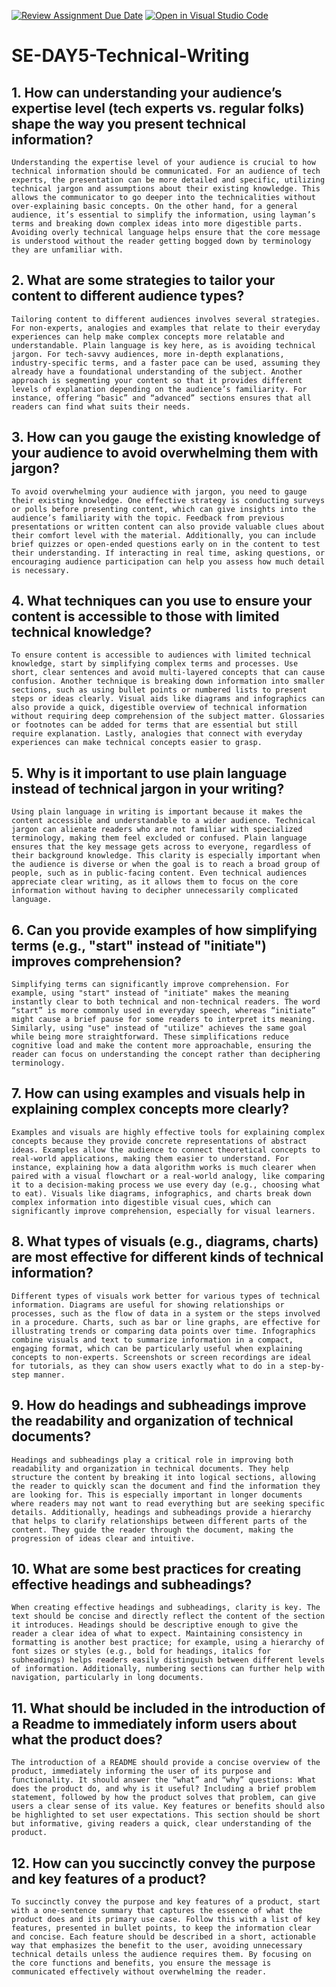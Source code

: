 [![Review Assignment Due Date](https://classroom.github.com/assets/deadline-readme-button-22041afd0340ce965d47ae6ef1cefeee28c7c493a6346c4f15d667ab976d596c.svg)](https://classroom.github.com/a/zsAR-pyY)
[![Open in Visual Studio Code](https://classroom.github.com/assets/open-in-vscode-2e0aaae1b6195c2367325f4f02e2d04e9abb55f0b24a779b69b11b9e10269abc.svg)](https://classroom.github.com/online_ide?assignment_repo_id=15711099&assignment_repo_type=AssignmentRepo)
# SE-DAY5-Technical-Writing
## 1. How can understanding your audience’s expertise level (tech experts vs. regular folks) shape the way you present technical information?
    Understanding the expertise level of your audience is crucial to how technical information should be communicated. For an audience of tech experts, the presentation can be more detailed and specific, utilizing technical jargon and assumptions about their existing knowledge. This allows the communicator to go deeper into the technicalities without over-explaining basic concepts. On the other hand, for a general audience, it’s essential to simplify the information, using layman’s terms and breaking down complex ideas into more digestible parts. Avoiding overly technical language helps ensure that the core message is understood without the reader getting bogged down by terminology they are unfamiliar with.
## 2. What are some strategies to tailor your content to different audience types?
    Tailoring content to different audiences involves several strategies. For non-experts, analogies and examples that relate to their everyday experiences can help make complex concepts more relatable and understandable. Plain language is key here, as is avoiding technical jargon. For tech-savvy audiences, more in-depth explanations, industry-specific terms, and a faster pace can be used, assuming they already have a foundational understanding of the subject. Another approach is segmenting your content so that it provides different levels of explanation depending on the audience’s familiarity. For instance, offering “basic” and “advanced” sections ensures that all readers can find what suits their needs.
## 3. How can you gauge the existing knowledge of your audience to avoid overwhelming them with jargon?
    To avoid overwhelming your audience with jargon, you need to gauge their existing knowledge. One effective strategy is conducting surveys or polls before presenting content, which can give insights into the audience’s familiarity with the topic. Feedback from previous presentations or written content can also provide valuable clues about their comfort level with the material. Additionally, you can include brief quizzes or open-ended questions early on in the content to test their understanding. If interacting in real time, asking questions, or encouraging audience participation can help you assess how much detail is necessary.
## 4. What techniques can you use to ensure your content is accessible to those with limited technical knowledge?
    To ensure content is accessible to audiences with limited technical knowledge, start by simplifying complex terms and processes. Use short, clear sentences and avoid multi-layered concepts that can cause confusion. Another technique is breaking down information into smaller sections, such as using bullet points or numbered lists to present steps or ideas clearly. Visual aids like diagrams and infographics can also provide a quick, digestible overview of technical information without requiring deep comprehension of the subject matter. Glossaries or footnotes can be added for terms that are essential but still require explanation. Lastly, analogies that connect with everyday experiences can make technical concepts easier to grasp.
## 5. Why is it important to use plain language instead of technical jargon in your writing?
    Using plain language in writing is important because it makes the content accessible and understandable to a wider audience. Technical jargon can alienate readers who are not familiar with specialized terminology, making them feel excluded or confused. Plain language ensures that the key message gets across to everyone, regardless of their background knowledge. This clarity is especially important when the audience is diverse or when the goal is to reach a broad group of people, such as in public-facing content. Even technical audiences appreciate clear writing, as it allows them to focus on the core information without having to decipher unnecessarily complicated language.
## 6. Can you provide examples of how simplifying terms (e.g., "start" instead of "initiate") improves comprehension?
    Simplifying terms can significantly improve comprehension. For example, using "start" instead of "initiate" makes the meaning instantly clear to both technical and non-technical readers. The word “start” is more commonly used in everyday speech, whereas “initiate” might cause a brief pause for some readers to interpret its meaning. Similarly, using "use" instead of "utilize" achieves the same goal while being more straightforward. These simplifications reduce cognitive load and make the content more approachable, ensuring the reader can focus on understanding the concept rather than deciphering terminology.
## 7. How can using examples and visuals help in explaining complex concepts more clearly?
    Examples and visuals are highly effective tools for explaining complex concepts because they provide concrete representations of abstract ideas. Examples allow the audience to connect theoretical concepts to real-world applications, making them easier to understand. For instance, explaining how a data algorithm works is much clearer when paired with a visual flowchart or a real-world analogy, like comparing it to a decision-making process we use every day (e.g., choosing what to eat). Visuals like diagrams, infographics, and charts break down complex information into digestible visual cues, which can significantly improve comprehension, especially for visual learners.
## 8. What types of visuals (e.g., diagrams, charts) are most effective for different kinds of technical information?
    Different types of visuals work better for various types of technical information. Diagrams are useful for showing relationships or processes, such as the flow of data in a system or the steps involved in a procedure. Charts, such as bar or line graphs, are effective for illustrating trends or comparing data points over time. Infographics combine visuals and text to summarize information in a compact, engaging format, which can be particularly useful when explaining concepts to non-experts. Screenshots or screen recordings are ideal for tutorials, as they can show users exactly what to do in a step-by-step manner.
## 9. How do headings and subheadings improve the readability and organization of technical documents?
    Headings and subheadings play a critical role in improving both readability and organization in technical documents. They help structure the content by breaking it into logical sections, allowing the reader to quickly scan the document and find the information they are looking for. This is especially important in longer documents where readers may not want to read everything but are seeking specific details. Additionally, headings and subheadings provide a hierarchy that helps to clarify relationships between different parts of the content. They guide the reader through the document, making the progression of ideas clear and intuitive.
## 10. What are some best practices for creating effective headings and subheadings?
    When creating effective headings and subheadings, clarity is key. The text should be concise and directly reflect the content of the section it introduces. Headings should be descriptive enough to give the reader a clear idea of what to expect. Maintaining consistency in formatting is another best practice; for example, using a hierarchy of font sizes or styles (e.g., bold for headings, italics for subheadings) helps readers easily distinguish between different levels of information. Additionally, numbering sections can further help with navigation, particularly in long documents.
## 11. What should be included in the introduction of a Readme to immediately inform users about what the product does?
    The introduction of a README should provide a concise overview of the product, immediately informing the user of its purpose and functionality. It should answer the “what” and “why” questions: What does the product do, and why is it useful? Including a brief problem statement, followed by how the product solves that problem, can give users a clear sense of its value. Key features or benefits should also be highlighted to set user expectations. This section should be short but informative, giving readers a quick, clear understanding of the product.
## 12. How can you succinctly convey the purpose and key features of a product?
    To succinctly convey the purpose and key features of a product, start with a one-sentence summary that captures the essence of what the product does and its primary use case. Follow this with a list of key features, presented in bullet points, to keep the information clear and concise. Each feature should be described in a short, actionable way that emphasizes the benefit to the user, avoiding unnecessary technical details unless the audience requires them. By focusing on the core functions and benefits, you ensure the message is communicated effectively without overwhelming the reader.

